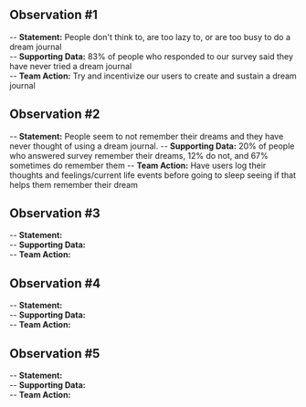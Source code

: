 ## Observation #1  
-- **Statement:** People don't think to, are too lazy to, or are too busy to do a dream journal  
-- **Supporting Data:** 83% of people who responded to our survey said they have never tried a dream journal  
-- **Team Action:** Try and incentivize our users to create and sustain a dream journal  

## Observation #2  
-- **Statement:**   People seem to not remember their dreams and they have never thought of using a dream journal.
-- **Supporting Data:**  20% of people who answered survey remember their dreams, 12% do not, and 67% sometimes do remember them
-- **Team Action:**  Have users log their thoughts and feelings/current life events before going to sleep seeing if that helps them remember their dream

## Observation #3  
-- **Statement:**   
-- **Supporting Data:**  
-- **Team Action:**  

## Observation #4  
-- **Statement:**   
-- **Supporting Data:**  
-- **Team Action:**  

## Observation #5  
-- **Statement:**   
-- **Supporting Data:**  
-- **Team Action:**  

